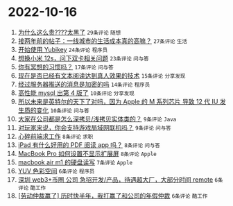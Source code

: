 # 2022-10-16

1. [为什么这么贵????太黑了](https://www.v2ex.com/t/887277) `29条评论` `随想`
1. [接两年前的帖子：一线城市的生活成本真的高嘛？](https://www.v2ex.com/t/887248) `27条评论` `生活`
1. [开始使用 Yubikey](https://www.v2ex.com/t/887251) `24条评论` `程序员`
1. [想换小米 12s，问下双卡相关问题](https://www.v2ex.com/t/887262) `23条评论` `问与答`
1. [你有冥想的习惯吗？](https://www.v2ex.com/t/887249) `17条评论` `问与答`
1. [现在是否已经有文本阅读达到真人效果的技术](https://www.v2ex.com/t/887240) `15条评论` `分享发现`
1. [经过服务器推送的消息是加密的吗](https://www.v2ex.com/t/887260) `14条评论` `程序员`
1. [高性能 mysql 出第 4 版了](https://www.v2ex.com/t/887259) `10条评论` `分享发现`
1. [所以未来是英特尔的天下了对吗，因为 Apple 的 M 系列芯片 导致 12 代 IU 发生质的变化](https://www.v2ex.com/t/887245) `10条评论` `问与答`
1. [大家在公司都是怎么深拷贝/浅拷贝实体类的？](https://www.v2ex.com/t/887276) `9条评论` `Java`
1. [对玩家来说，你会支持游戏局域网联机吗？](https://www.v2ex.com/t/887234) `9条评论` `问与答`
1. [心碎前端求工作](https://www.v2ex.com/t/887265) `8条评论` `求职`
1. [iPad 有什么好用的 PDF 阅读 app 吗？](https://www.v2ex.com/t/887242) `8条评论` `问与答`
1. [MacBook Pro 如何设置不显示扩展屏](https://www.v2ex.com/t/887235) `8条评论` `Apple`
1. [macbook air m1 的硬盘读写](https://www.v2ex.com/t/887284) `7条评论` `Apple`
1. [YUV 色彩空间](https://www.v2ex.com/t/887254) `6条评论` `程序员`
1. [深圳 web3+币圈 公司 急招开发/产品，待遇超大厂，大部分时间 remote](https://www.v2ex.com/t/887253) `6条评论` `酷工作`
1. [[劳动仲裁赢了] 历时快半年，我打赢了和公司的年假仲裁](https://www.v2ex.com/t/887243) `6条评论` `酷工作`
